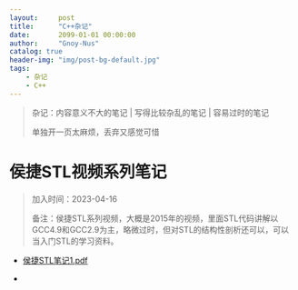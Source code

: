 ```yaml
---
layout:     post
title:      "C++杂记"
date:       2099-01-01 00:00:00
author:     "Gnoy-Nus"
catalog: true
header-img: "img/post-bg-default.jpg"
tags:
    - 杂记
    - C++
---
```




> 杂记：内容意义不大的笔记  \|  写得比较杂乱的笔记 \| 容易过时的笔记
>
> 单独开一页太麻烦，丢弃又感觉可惜

# 侯捷STL视频系列笔记

> 加入时间：2023-04-16
>
> 备注：侯捷STL系列视频，大概是2015年的视频，里面STL代码讲解以GCC4.9和GCC2.9为主，略微过时，但对STL的结构性剖析还可以，可以当入门STL的学习资料。

- [侯捷STL笔记1.pdf][1]  

  [1]: https://gnoy-nus.github.io/download/C++/杂记/侯捷STL/侯捷STL笔记1.pdf

- 
